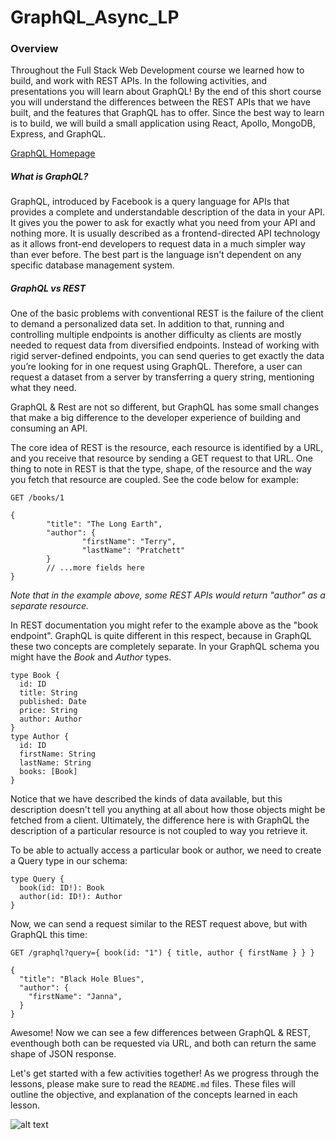 # GraphQL_Async_LP

### Overview

Throughout the Full Stack Web Development course we learned how to build, and work with REST APIs. In the following activities, and presentations you will learn about GraphQL! By the end of this short course you will understand the differences between the REST APIs that we have built, and the features that GraphQL has to offer. Since the best way to learn is to build, we will build a small application using React, Apollo, MongoDB, Express, and GraphQL.

[GraphQL Homepage](https://graphql.org/)

##### What is GraphQL?

GraphQL, introduced by Facebook is a query language for APIs that provides a complete and understandable description of the data in your API. It gives you the power to ask for exactly what you need from your API and nothing more. It is usually described as a frontend-directed API technology as it allows front-end developers to request data in a much simpler way than ever before. The best part is the language isn't dependent on any specific database management system.

##### GraphQL vs REST

One of the basic problems with conventional REST is the failure of the client to demand a personalized data set. In addition to that, running and controlling multiple endpoints is another difficulty as clients are mostly needed to request data from diversified endpoints. Instead of working with rigid server-defined endpoints, you can send queries to get exactly the data you’re looking for in one request using GraphQL. Therefore, a user can request a dataset from a server by transferring a query string, mentioning what they need.

GraphQL & Rest are not so different, but GraphQL has some small changes that make a big difference to the developer experience of building and consuming an API.

The core idea of REST is the resource, each resource is identified by a URL, and you receive that resource by sending a GET request to that URL. One thing to note in REST is that the type, shape, of the resource and the way you fetch that resource are coupled. See the code below for example:

```
GET /books/1

{
        "title": "The Long Earth",
        "author": {
                "firstName": "Terry",
                "lastName": "Pratchett"
        }
        // ...more fields here
}
```

_Note that in the example above, some REST APIs would return "author" as a separate resource._

In REST documentation you might refer to the example above as the "book endpoint". GraphQL is quite different in this respect, because in GraphQL these two concepts are completely separate. In your GraphQL schema you might have the _Book_ and _Author_ types.

```
type Book {
  id: ID
  title: String
  published: Date
  price: String
  author: Author
}
type Author {
  id: ID
  firstName: String
  lastName: String
  books: [Book]
}
```

Notice that we have described the kinds of data available, but this description doesn't tell you anything at all about how those objects might be fetched from a client. Ultimately, the difference here is with GraphQL the description of a particular resource is not coupled to way you retrieve it.

To be able to actually access a particular book or author, we need to create a Query type in our schema:

```
type Query {
  book(id: ID!): Book
  author(id: ID!): Author
}
```

Now, we can send a request similar to the REST request above, but with GraphQL this time:

```
GET /graphql?query={ book(id: "1") { title, author { firstName } } }

{
  "title": "Black Hole Blues",
  "author": {
    "firstName": "Janna",
  }
}
```

Awesome! Now we can see a few differences between GraphQL & REST, eventhough both can be requested via URL, and both can return the same shape of JSON response.

Let's get started with a few activities together! As we progress through the lessons, please make sure to read the `README.md` files. These files will outline the objective, and explanation of the concepts learned in each lesson.

![alt text](https://media1.tenor.com/images/6ae1c49e69cfc8d6eb2d105aa9a5b8ed/tenor.gif?itemid=4184916 "Spongebob GIF")
